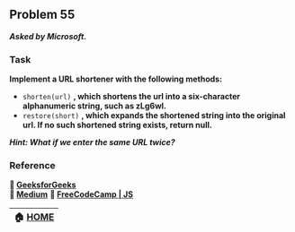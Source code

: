## Problem 55
***Asked by Microsoft.***
### Task
**Implement a URL shortener with the following methods:**
- `shorten(url)` **, which shortens the url into a six-character alphanumeric string, such as zLg6wl.**
- `restore(short)` **, which expands the shortened string into the original url. If no such shortened string exists, return null.**

***Hint: What if we enter the same URL twice?***

### Reference
**:green_book: [GeeksforGeeks](https://www.geeksforgeeks.org/how-to-design-a-tiny-url-or-url-shortener/)**  
**:notebook: [Medium](https://medium.com/swlh/how-to-build-a-tiny-url-service-that-scales-to-billions-f6fb5ea22e8c)**
**:blue_book: [FreeCodeCamp | JS](https://www.freecodecamp.org/news/building-a-simple-url-shortener-with-just-html-and-javascript-6ea1ecda308c/)**

|**:house: [HOME](https://github.com/theInvincible/Daily-Coding-Problem/)**|
|--------------------------------------------------------------------------|
